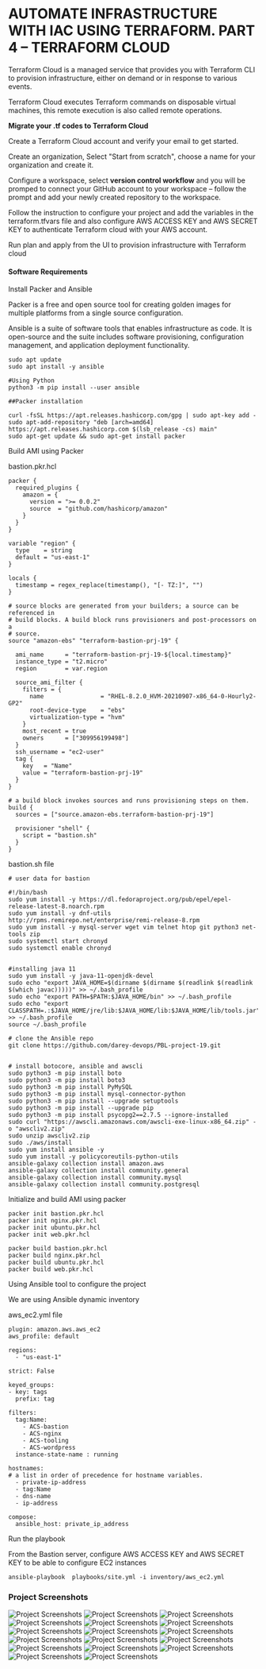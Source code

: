 # AUTOMATE INFRASTRUCTURE WITH IAC USING TERRAFORM. PART 4 – TERRAFORM CLOUD

Terraform Cloud is a managed service that provides you with Terraform CLI to provision infrastructure, either on demand or in response to various events.

Terraform Cloud executes Terraform commands on disposable virtual machines, this remote execution is also called remote operations.

**Migrate your .tf codes to Terraform Cloud**

Create a Terraform Cloud account and verify your email to get started.

Create an organization, Select "Start from scratch", choose a name for your organization and create it.

Configure a workspace, select **version control workflow** and you will be promped to connect your GitHub account to your workspace – follow the prompt and add your newly created repository to the workspace.

Follow the instruction to configure your project and add the variables in the terraform.tfvars file and also configure AWS ACCESS KEY and AWS SECRET KEY to authenticate Terraform cloud with your AWS account.

Run plan and apply from the UI to provision infrastructure with Terraform cloud


#### Software Requirements

Install Packer and Ansible

Packer is a free and open source tool for creating golden images for multiple platforms from a single source configuration.

Ansible is a suite of software tools that enables infrastructure as code. It is open-source and the suite includes software provisioning, configuration management, and application deployment functionality.

```
sudo apt update
sudo apt install -y ansible

#Using Python
python3 -m pip install --user ansible

##Packer installation

curl -fsSL https://apt.releases.hashicorp.com/gpg | sudo apt-key add -
sudo apt-add-repository "deb [arch=amd64] https://apt.releases.hashicorp.com $(lsb_release -cs) main"
sudo apt-get update && sudo apt-get install packer
```

Build AMI using Packer

bastion.pkr.hcl

```
packer {
  required_plugins {
    amazon = {
      version = ">= 0.0.2"
      source  = "github.com/hashicorp/amazon"
    }
  }
}

variable "region" {
  type    = string
  default = "us-east-1"
}

locals {
  timestamp = regex_replace(timestamp(), "[- TZ:]", "")
}

# source blocks are generated from your builders; a source can be referenced in
# build blocks. A build block runs provisioners and post-processors on a
# source.
source "amazon-ebs" "terraform-bastion-prj-19" {

  ami_name      = "terraform-bastion-prj-19-${local.timestamp}"
  instance_type = "t2.micro"
  region        = var.region

  source_ami_filter {
    filters = {
      name                = "RHEL-8.2.0_HVM-20210907-x86_64-0-Hourly2-GP2"
      root-device-type    = "ebs"
      virtualization-type = "hvm"
    }
    most_recent = true
    owners      = ["309956199498"]
  }
  ssh_username = "ec2-user"
  tag {
    key   = "Name"
    value = "terraform-bastion-prj-19"
  }
}

# a build block invokes sources and runs provisioning steps on them.
build {
  sources = ["source.amazon-ebs.terraform-bastion-prj-19"]

  provisioner "shell" {
    script = "bastion.sh"
  }
}
```

bastion.sh file
```
# user data for bastion

#!/bin/bash
sudo yum install -y https://dl.fedoraproject.org/pub/epel/epel-release-latest-8.noarch.rpm
sudo yum install -y dnf-utils http://rpms.remirepo.net/enterprise/remi-release-8.rpm 
sudo yum install -y mysql-server wget vim telnet htop git python3 net-tools zip
sudo systemctl start chronyd
sudo systemctl enable chronyd


#installing java 11
sudo yum install -y java-11-openjdk-devel
sudo echo "export JAVA_HOME=$(dirname $(dirname $(readlink $(readlink $(which javac)))))" >> ~/.bash_profile
sudo echo "export PATH=$PATH:$JAVA_HOME/bin" >> ~/.bash_profile
sudo echo "export CLASSPATH=.:$JAVA_HOME/jre/lib:$JAVA_HOME/lib:$JAVA_HOME/lib/tools.jar" >> ~/.bash_profile
source ~/.bash_profile

# clone the Ansible repo
git clone https://github.com/darey-devops/PBL-project-19.git


# install botocore, ansible and awscli
sudo python3 -m pip install boto
sudo python3 -m pip install boto3
sudo python3 -m pip install PyMySQL
sudo python3 -m pip install mysql-connector-python
sudo python3 -m pip install --upgrade setuptools
sudo python3 -m pip install --upgrade pip
sudo python3 -m pip install psycopg2==2.7.5 --ignore-installed
sudo curl "https://awscli.amazonaws.com/awscli-exe-linux-x86_64.zip" -o "awscliv2.zip"
sudo unzip awscliv2.zip
sudo ./aws/install
sudo yum install ansible -y
sudo yum install -y policycoreutils-python-utils
ansible-galaxy collection install amazon.aws
ansible-galaxy collection install community.general
ansible-galaxy collection install community.mysql
ansible-galaxy collection install community.postgresql

```

Initialize and build AMI using packer
```
packer init bastion.pkr.hcl 
packer init nginx.pkr.hcl 
packer init ubuntu.pkr.hcl
packer init web.pkr.hcl

packer build bastion.pkr.hcl 
packer build nginx.pkr.hcl 
packer build ubuntu.pkr.hcl 
packer build web.pkr.hcl
```

Using Ansible tool to configure the project

We are using Ansible dynamic inventory 

aws_ec2.yml file

```
plugin: amazon.aws.aws_ec2
aws_profile: default

regions:
  - "us-east-1"

strict: False

keyed_groups:
- key: tags
  prefix: tag

filters:
  tag:Name:
    - ACS-bastion
    - ACS-nginx
    - ACS-tooling
    - ACS-wordpress
  instance-state-name : running
  
hostnames:
# a list in order of precedence for hostname variables.
  - private-ip-address
  - tag:Name
  - dns-name
  - ip-address

compose:
  ansible_host: private_ip_address
```

Run the playbook

From the Bastion server, configure AWS ACCESS KEY and AWS SECRET KEY to be able to configure EC2 instances

```
ansible-playbook  playbooks/site.yml -i inventory/aws_ec2.yml
```


### Project Screenshots

![Project Screenshots](https://github.com/dapetoo/iac-automation/blob/terraform-cloud/screenshots/01.png)
![Project Screenshots](https://github.com/dapetoo/iac-automation/blob/terraform-cloud/screenshots/02.png)
![Project Screenshots](https://github.com/dapetoo/iac-automation/blob/terraform-cloud/screenshots/03.png)
![Project Screenshots](https://github.com/dapetoo/iac-automation/blob/terraform-cloud/screenshots/04.png)
![Project Screenshots](https://github.com/dapetoo/iac-automation/blob/terraform-cloud/screenshots/05.png)
![Project Screenshots](https://github.com/dapetoo/iac-automation/blob/terraform-cloud/screenshots/06.png)
![Project Screenshots](https://github.com/dapetoo/iac-automation/blob/terraform-cloud/screenshots/07.png)
![Project Screenshots](https://github.com/dapetoo/iac-automation/blob/terraform-cloud/screenshots/08.png)
![Project Screenshots](https://github.com/dapetoo/iac-automation/blob/terraform-cloud/screenshots/09.png)
![Project Screenshots](https://github.com/dapetoo/iac-automation/blob/terraform-cloud/screenshots/10.png)
![Project Screenshots](https://github.com/dapetoo/iac-automation/blob/terraform-cloud/screenshots/11.png)
![Project Screenshots](https://github.com/dapetoo/iac-automation/blob/terraform-cloud/screenshots/12.png)
![Project Screenshots](https://github.com/dapetoo/iac-automation/blob/terraform-cloud/screenshots/13.png)
![Project Screenshots](https://github.com/dapetoo/iac-automation/blob/terraform-cloud/screenshots/14.png)
![Project Screenshots](https://github.com/dapetoo/iac-automation/blob/terraform-cloud/screenshots/15.png)
![Project Screenshots](https://github.com/dapetoo/iac-automation/blob/terraform-cloud/screenshots/16.png)
![Project Screenshots](https://github.com/dapetoo/iac-automation/blob/terraform-cloud/screenshots/17.png)
